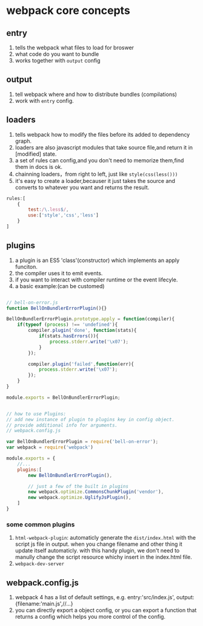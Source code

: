 # webpack core concepts

## entry

1. tells the webpack what files to load for broswer
2. what code do you want to bundle
3. works together with `output` config

## output

1. tell webpack where and how to distribute bundles (compilations)
2. work with `entry` config.

## loaders

1. tells webpack how to modify the files before its added to dependency graph.
2. loaders are also javascript modules that take source file,and return it in [modified] state.
3. a set of rules can config,and you don't need to memorize them,find them in docs is ok.
4. chainning loaders，from right to left, just like `style(css(less()))`
5. it's easy to create a loader,becauser it just takes the source and converts to whatever you want and returns the result.
```js
rules:[
    {
        test:/\.less$/,
        use:['style','css','less']
    }
]
```

## plugins

1. a plugin is an ES5 'class'(constructor) which implements an apply funciton.
2. the compiler uses it to emit events.
3. if you want to interact with compiler runtime or the event lifecyle.
3. a basic example:(can be customed)

```js

// bell-on-error.js
function BellOnBundlerErrorPlugin(){}

BellOnBundlerErrorPlugin.prototype.apply = function(compiler){
    if(typeof (process) !== 'undefined'){
        compiler.plugin('done', function(stats){
            if(stats.hasErrors()){
                process.stderr.write('\x07');
            }
        });

        compiler.plugin('failed',function(err){
            process.stderr.write('\x07');
        });
    }
}

module.exports = BellOnBundlerErrorPlugin;


// how to use Plugins:
// add new instance of plugin to plugins key in config object.
// provide additional info for arguments.
// webpack.config.js

var BellOnBundlerErrorPlugin = require('bell-on-error');
var webpack = require('webpack')

module.exports = {
    //...
    plugins:[
        new BellOnBundlerErrorPlugin(),

        // just a few of the built in plugins
        new webpack.optimize.CommonsChunkPlugin('vendor'),
        new webpack.optimize.UglifyJsPlugin(),
    ]
}
```

### some common plugins

1. `html-webpack-plugin`: automaticly generate the `dist/index.html` with the script js file in output. when you change filename and other thing it update itself automaticly. with this handy plugin, we don't need to manully change the script resource whichy insert in the index.html file.
2. `webpack-dev-server` 


## webpack.config.js

1. webpack 4 has a list of default settings, e.g. entry:'src/index.js', output:{filename:'main.js',//...}
2. you can directly export a object config, or you can export a function that returns a config which helps you more control of the config.

